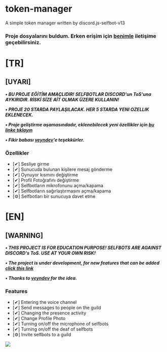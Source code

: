 # token-manager
A simple token manager written by discord.js-selfbot-v13

### Proje dosyalarını buldum. Erken erişim için [benimle](https://discord.com/users/587564522009788426) iletişime geçebilirsiniz.

# [TR]
## [UYARI]
***• BU PROJE EĞİTİM AMAÇLIDIR! SELFBOTLAR DISCORD'un ToS'una AYKIRIDIR. RİSKİ SİZE AİT OLMAK ÜZERE KULLANIN!***

***• PROJE 20 STARDA PAYLAŞILACAK. HER 5 STARDA YENI OZELLIK EKLENECEK.*** 

***• Proje geliştirme aşamasındadır, eklenebilecek yeni özellikler için [bu linke tıklayın](https://discord.com/users/587564522009788426)***

***• Fikir babası [veyndev](https://discord.com/users/750692921434570753)'e teşekkürler.***

### Özellikler
- [✔] Sesliye girme
- [✔] Sunucuda bulunan kişilere mesaj gönderme
- [✔] Oynuyor kısmını değiştirme
- [✔] Profil Fotoğrafını değiştirme
- [✔] Selfbotların mikrofonunu açma/kapama
- [✔] Selfbotların sağırlaştırmasını açma/kapama
- [⚙️] Selfbotları bir sunucuya davet etme


# [EN]
## [WARNING]
***• THIS PROJECT IS FOR EDUCATION PURPOSE! SELFBOTS ARE AGAINST DISCORD's ToS. USE AT YOUR OWN RISK!***

***• The project is under development, for new features that can be added [click this link](https://discord.com/users/587564522009788426)***

***• Thanks to [veyndev](https://discord.com/users/750692921434570753) for the idea.***

### Features
- [✔] Entering the voice channel
- [✔] Send messages to people on the guild
- [✔] Changing the presence activity
- [✔] Change Profile Photo
- [✔] Turning on/off the microphone of selfbots
- [✔] Turning on/off the deaf of selfbots
- [⚙️] Invite selfbots to a guild

<img src="https://media.discordapp.net/attachments/1123233160373751920/1140635626308378644/IMG_20230814_161830.jpg?width=261&height=325">
